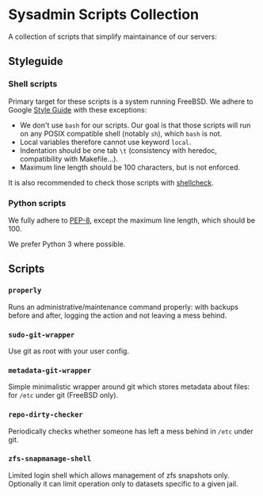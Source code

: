 # Sysadmin Scripts Collection

A collection of scripts that simplify maintainance of our servers:

## Styleguide

### Shell scripts

Primary target for these scripts is a system running FreeBSD. We adhere to Google [Style Guide](https://google.github.io/styleguide/shell.xml) with these exceptions:
  - We don't use `bash` for our scripts. Our goal is that those scripts will run on any POSIX compatible shell (notably `sh`), which `bash` is not.
  - Local variables therefore cannot use keyword `local`.
  - Indentation should be one tab `\t` (consistency with heredoc, compatibility with Makefile…).
  - Maximum line length should be 100 characters, but is not enforced.

It is also recommended to check those scripts with [shellcheck](http://www.shellcheck.net/).

### Python scripts

We fully adhere to [PEP-8](https://www.python.org/dev/peps/pep-0008/), except the maximum line length, which should be 100.

We prefer Python 3 where possible.
  
## Scripts

### `properly`

Runs an administrative/maintenance command properly: with backups before and after, logging the action and not leaving a mess behind.

### `sudo-git-wrapper`

Use git as root with your user config.

### `metadata-git-wrapper`

Simple minimalistic wrapper around git which stores metadata about files: for `/etc` under git (FreeBSD only).

### `repo-dirty-checker`

Periodically checks whether someone has left a mess behind in `/etc` under git.

### `zfs-snapmanage-shell`

Limited login shell which allows management of zfs snapshots only. Optionally it can limit operation only to datasets specific to a given jail.
